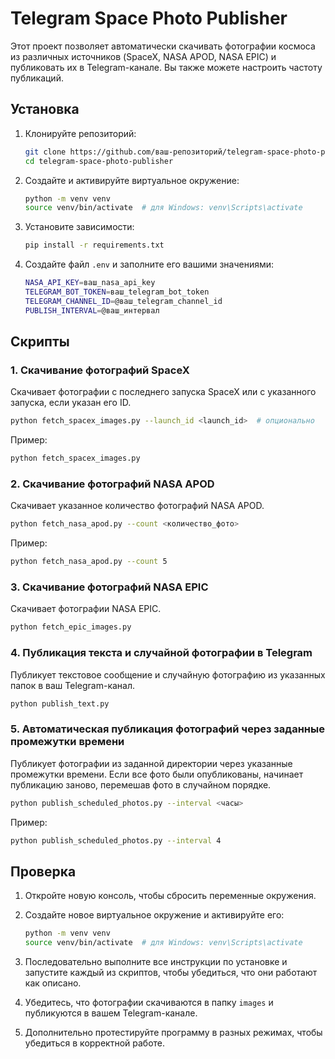 # Telegram Space Photo Publisher

Этот проект позволяет автоматически скачивать фотографии космоса из различных источников (SpaceX, NASA APOD, NASA EPIC) и публиковать их в Telegram-канале. Вы также можете настроить частоту публикаций.

## Установка

1. Клонируйте репозиторий:

    ```sh
    git clone https://github.com/ваш-репозиторий/telegram-space-photo-publisher.git
    cd telegram-space-photo-publisher
    ```

2. Создайте и активируйте виртуальное окружение:

    ```sh
    python -m venv venv
    source venv/bin/activate  # для Windows: venv\Scripts\activate
    ```

3. Установите зависимости:

    ```sh
    pip install -r requirements.txt
    ```

4. Создайте файл `.env` и заполните его вашими значениями:

    ```sh
    NASA_API_KEY=ваш_nasa_api_key
    TELEGRAM_BOT_TOKEN=ваш_telegram_bot_token
    TELEGRAM_CHANNEL_ID=@ваш_telegram_channel_id
    PUBLISH_INTERVAL=@ваш_интервал
    ```

## Скрипты

### 1. Скачивание фотографий SpaceX

Скачивает фотографии с последнего запуска SpaceX или с указанного запуска, если указан его ID.

```sh
python fetch_spacex_images.py --launch_id <launch_id>  # опционально
```

Пример:

```sh
python fetch_spacex_images.py
```

### 2. Скачивание фотографий NASA APOD

Скачивает указанное количество фотографий NASA APOD.

```sh
python fetch_nasa_apod.py --count <количество_фото>
```

Пример:

```sh
python fetch_nasa_apod.py --count 5
```

### 3. Скачивание фотографий NASA EPIC

Скачивает фотографии NASA EPIC.

```sh
python fetch_epic_images.py
```

### 4. Публикация текста и случайной фотографии в Telegram

Публикует текстовое сообщение и случайную фотографию из указанных папок в ваш Telegram-канал.

```sh
python publish_text.py
```

### 5. Автоматическая публикация фотографий через заданные промежутки времени

Публикует фотографии из заданной директории через указанные промежутки времени. Если все фото были опубликованы, начинает публикацию заново, перемешав фото в случайном порядке.

```sh
python publish_scheduled_photos.py --interval <часы>
```

Пример:

```sh
python publish_scheduled_photos.py --interval 4
```

## Проверка

1. Откройте новую консоль, чтобы сбросить переменные окружения.

2. Создайте новое виртуальное окружение и активируйте его:

    ```sh
    python -m venv venv
    source venv/bin/activate  # для Windows: venv\Scripts\activate
    ```

3. Последовательно выполните все инструкции по установке и запустите каждый из скриптов, чтобы убедиться, что они работают как описано.

4. Убедитесь, что фотографии скачиваются в папку `images` и публикуются в вашем Telegram-канале.

5. Дополнительно протестируйте программу в разных режимах, чтобы убедиться в корректной работе.
